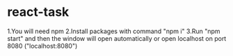 # react-task
1.You will need npm
2.Install packages with command "npm i"
3.Run "npm start" and then the window will open automatically or open localhost on port 8080 ("localhost:8080")